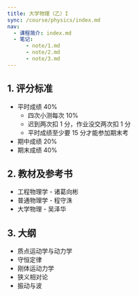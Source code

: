 ```yaml
---
title: 大学物理（乙）I
sync: /course/physics/index.md
nav:
  - 课程简介: index.md
  - 笔记:
      - note/1.md
      - note/2.md
      - note/3.md
---
```


## 1. 评分标准

- 平时成绩 40%
  - 四次小测每次 10%
  - 迟到两次扣 1 分，作业没交两次扣 1 分
  - 平时成绩至少要 15 分才能参加期末考
- 期中成绩 20%
- 期末成绩 40%

## 2. 教材及参考书

- 工程物理学 - 诸葛向彬
- 普通物理学 - 程守洙
- 大学物理 - 吴泽华

## 3. 大纲

- 质点运动学与动力学
- 守恒定律
- 刚体运动力学
- 狭义相对论
- 振动与波

